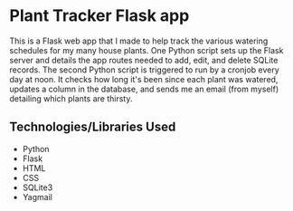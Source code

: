 <h1>Plant Tracker Flask app</h1>

This is a Flask web app that I made to help track the various watering schedules for my
many house plants. One Python script sets up the Flask server and details the app routes
needed to add, edit, and delete SQLite records. The second Python script is triggered to
run by a cronjob every day at noon. It checks how long it's been since each plant was
watered, updates a column in the database, and sends me an email (from myself) detailing
which plants are thirsty.

<h2>Technologies/Libraries Used</h2>
<ul>
	<li>Python</li>
	<li>Flask</li>
	<li>HTML</li>
	<li>CSS</li>
	<li>SQLite3</li>
	<li>Yagmail</li>
</ul>
